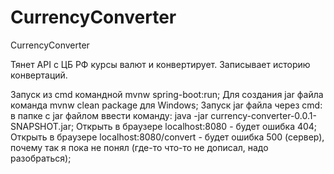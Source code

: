 # CurrencyConverter
CurrencyConverter

Тянет API с ЦБ РФ курсы валют и конвертирует. 
Записывает историю конвертаций.

Запуск из cmd командной mvnw spring-boot:run;
Для создания jar файла команда  mvnw clean package для Windows;
Запуск jar файла через cmd:  
в папке с jar файлом ввести команду:  java -jar currency-converter-0.0.1-SNAPSHOT.jar;
Открыть в браузере localhost:8080 - будет ошибка 404; 
Открыть в браузере localhost:8080/convert - будет ошибка 500 (сервер),  почему так я пока не понял (где-то что-то не дописал, надо разобраться);
